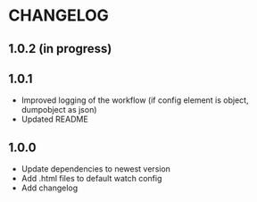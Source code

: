 # CHANGELOG

## 1.0.2 (in progress)

## 1.0.1

* Improved logging of the workflow (if config element is object, dumpobject as json)
* Updated README

## 1.0.0

* Update dependencies to newest version
* Add .html files to default watch config
* Add changelog